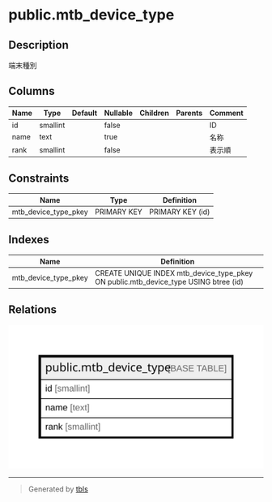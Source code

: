 # public.mtb_device_type

## Description

端末種別

## Columns

| Name | Type | Default | Nullable | Children | Parents | Comment |
| ---- | ---- | ------- | -------- | -------- | ------- | ------- |
| id | smallint |  | false |  |  | ID |
| name | text |  | true |  |  | 名称 |
| rank | smallint |  | false |  |  | 表示順 |

## Constraints

| Name | Type | Definition |
| ---- | ---- | ---------- |
| mtb_device_type_pkey | PRIMARY KEY | PRIMARY KEY (id) |

## Indexes

| Name | Definition |
| ---- | ---------- |
| mtb_device_type_pkey | CREATE UNIQUE INDEX mtb_device_type_pkey ON public.mtb_device_type USING btree (id) |

## Relations

![er](public.mtb_device_type.svg)

---

> Generated by [tbls](https://github.com/k1LoW/tbls)
